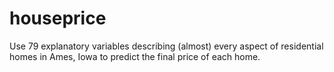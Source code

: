 # houseprice
Use 79 explanatory variables describing (almost) every aspect of residential homes in Ames, Iowa to predict the final price of each home.
